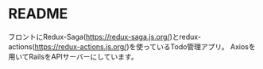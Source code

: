 # README

フロントにRedux-Saga(https://redux-saga.js.org/)とredux-actions(https://redux-actions.js.org/)を使っているTodo管理アプリ。
Axiosを用いてRailsをAPIサーバーにしています。

